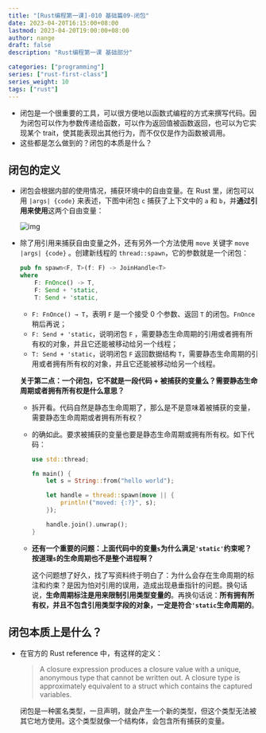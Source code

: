 ```yaml
---
title: "[Rust编程第一课]-010 基础篇09-闭包"
date: 2023-04-20T16:15:00+08:00
lastmod: 2023-04-20T19:00:00+08:00
author: nange
draft: false
description: "Rust编程第一课 基础部分"

categories: ["programming"]
series: ["rust-first-class"]
series_weight: 10
tags: ["rust"]
---
```


* 闭包是一个很重要的工具，可以很方便地以函数式编程的方式来撰写代码。因为闭包可以作为参数传递给函数，可以作为返回值被函数返回，也可以为它实现某个 trait，使其能表现出其他行为，而不仅仅是作为函数被调用。
* 这些都是怎么做到的？闭包的本质是什么？

## 闭包的定义

* 闭包会根据内部的使用情况，捕获环境中的自由变量。在 Rust 里，闭包可以用 `|args| {code}` 来表述，下图中闭包 `c` 捕获了上下文中的 `a` 和 `b`，并**通过引用来使用**这两个自由变量：

  ![img](/images/6060b99f222ef6e435c9fe7c83f46593.jpg)

* 除了用引用来捕获自由变量之外，还有另外一个方法使用 `move` 关键字 `move |args| {code}` 。创建新线程的 `thread::spawn`，它的参数就是一个闭包：

  ```rust
  pub fn spawn<F, T>(f: F) -> JoinHandle<T> 
  where
      F: FnOnce() -> T,
      F: Send + 'static,
      T: Send + 'static,
  ```

  * `F: FnOnce() → T`，表明 `F` 是一个接受 0 个参数、返回 `T` 的闭包。`FnOnce` 稍后再说；
  * `F: Send + 'static`，说明闭包 `F` ，需要静态生命周期的引用或者拥有所有权的对象，并且它还能被移动给另一个线程；
  * `T: Send + 'static`，说明闭包 `F` 返回数据结构 `T`，需要静态生命周期的引用或者拥有所有权的对象，并且它还能被移动给另一个线程。

  **关于第二点：一个闭包，它不就是一段代码 + 被捕获的变量么？需要静态生命周期或者拥有所有权是什么意思？**

  * 拆开看。代码自然是静态生命周期了，那么是不是意味着被捕获的变量，需要静态生命周期或者拥有所有权？

  * 的确如此。要求被捕获的变量也要是静态生命周期或拥有所有权。如下代码：

    ```rust
    use std::thread;
    
    fn main() {
        let s = String::from("hello world");
    
        let handle = thread::spawn(move || {
            println!("moved: {:?}", s);
        });
    
        handle.join().unwrap();
    }
    ```

  * **还有一个重要的问题：上面代码中的变量`s`为什么满足`'static'`约束呢？ 按道理`s`的生命周期也不是整个进程啊？** 

    这个问题想了好久，找了写资料终于明白了：为什么会存在生命周期的标注和约束？是因为怕对引用的误用，造成出现悬垂指针的问题。换句话说，**生命周期标注是用来限制引用类型变量的**。再换句话说：**所有拥有所有权，并且不包含引用类型字段的对象，一定是符合`'static`生命周期的**。

## 闭包本质上是什么？

* 在官方的 Rust reference 中，有这样的定义：

  > A closure expression produces a closure value with a unique, anonymous type that cannot be written out. A closure type is approximately equivalent to a struct which contains the captured variables.

  闭包是一种匿名类型，一旦声明，就会产生一个新的类型，但这个类型无法被其它地方使用。这个类型就像一个结构体，会包含所有捕获的变量。



























